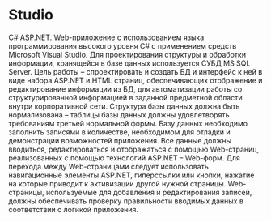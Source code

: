 # Studio
C# ASP.NET. Web-приложение с использованием языка программирования высокого уровня C# с применением средств Microsoft Visual Studio. 
Для проектирования структуры и обработки информации, хранящейся в базе данных используется СУБД MS SQL Server. 
Цель работы – спроектировать и создать БД и интерфейс к ней в виде набора ASP.NET и HTML страниц, обеспечивающих отображение и редактирование информации из БД, 
для автоматизации работы со структурированной информацией в заданной предметной области внутри корпоративной сети. 
Структура базы данных должна быть нормализована – таблицы базы данных должны удовлетворять требованиям третьей нормальной формы. 
Базу данных необходимо заполнить записями в количестве, необходимом для отладки и демонстрации возможностей приложения. 
Все данные должны вводиться, редактироваться и отображаться с помощью Web-страниц, реализованных с помощью технологий ASP.NET – Web-форм. 
Для перехода между Web-страницами следует использовать навигационные элементы ASP.NET, гиперссылки или кнопки, нажатие на которые приводит к активизации другой нужной страницы. 
Web-страницы, используемые для добавления и редактирования записей, должны обеспечивать проверку правильности вводимых данных в соответствии с логикой приложения.
